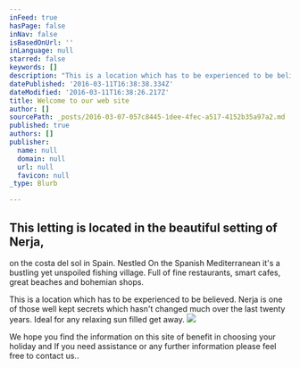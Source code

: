 ```yaml
---
inFeed: true
hasPage: false
inNav: false
isBasedOnUrl: ''
inLanguage: null
starred: false
keywords: []
description: "This is a location which has to be experienced to be believed. Nerja is one of those well kept secrets which hasn't changed much over the last twenty years. Ideal for any relaxing sun filled get away."
datePublished: '2016-03-11T16:38:38.334Z'
dateModified: '2016-03-11T16:38:26.217Z'
title: Welcome to our web site
author: []
sourcePath: _posts/2016-03-07-057c8445-1dee-4fec-a517-4152b35a97a2.md
published: true
authors: []
publisher:
  name: null
  domain: null
  url: null
  favicon: null
_type: Blurb

---
```

## This letting is located in the beautiful setting of Nerja, 

on the costa del sol in Spain. Nestled On the Spanish Mediterranean it's a bustling yet unspoiled fishing village. Full of fine restaurants, smart cafes, great beaches and bohemian shops.

This is a location which has to be experienced to be believed. Nerja is one of those well kept secrets which hasn't changed much over the last twenty years. Ideal for any relaxing sun filled get away.
![](https://s3-us-west-2.amazonaws.com/the-grid-img/p/1ff6f085a1ac2d9506ef93ecafdb00d37357cc94.jpg)

We hope you find the information on this site of benefit in choosing your holiday and If you need assistance or any further information please feel free to contact us..